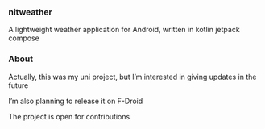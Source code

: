 ### nitweather
A lightweight weather application for Android, written in kotlin jetpack compose

### About
Actually, this was my uni project, but I’m interested in giving updates in the future

I’m also planning to release it on F-Droid

The project is open for contributions

